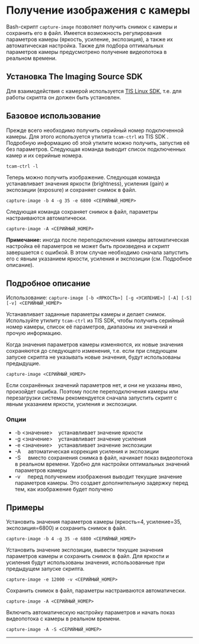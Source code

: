 # Получение изображения с камеры

Bash-скрипт ```capture-image``` позволяет получить снимок с камеры и сохранить его в файл. Имеется возможность регулирования параметров камеры (яркость, усиление, экспозиция), а также их автоматическая настройка. Также для подбора оптимальных параметров камеры предусмотрено получение видеопотока в реальном времени.

## Установка The Imaging Source SDK

Для взаимодействия с камерой используется [TIS Linux SDK](https://github.com/TheImagingSource/tiscamera), т.е. для работы скрипта он должен быть установлен.

## Базовое использование

Прежде всего необходимо получить серийный номер подключенной камеры. Для этого используется утилита ```tcam-ctrl``` из TIS SDK . Подробную информацию об этой утилите можно получить, запустив её без параметров. Следующая команда выводит список подключенных камер и их серийные номера.

```
tcam-ctrl -l
```

Теперь можно получить изображение. Следующая команда устанавливает значения яркости (brightness), усиления (gain) и экспозиции (exposure) и сохраняет снимок в файл.

```
capture-image -b 4 -g 35 -e 6800 <СЕРИЙНЫЙ_НОМЕР>
```

Следующая команда сохраняет снимок в файл, параметры настраиваются автоматически.

```
capture-image -A <СЕРИЙНЫЙ_НОМЕР>
```

**Примечание:** иногда после переподключения камеры автоматическая настройка её параметров не может быть произведена и скрипт завершается с ошибкой. В этом случае необходимо сначала запустить его с явным указанием яркости, усиления и экспозиции (см. Подробное описание).

## Подробное описание

Использование: ```capture-image [-b <ЯРКОСТЬ>] [-g <УСИЛЕНИЕ>] [-A] [-S] [-v] <СЕРИЙНЫЙ_НОМЕР>```

Устанавливает заданные параметры камеры и делает снимок.
Используйте утилиту ```tcam-ctrl``` из TIS SDK, чтобы получить серийный номер камеры, список её параметров, диапазоны их значений и прочую информацию.

Когда значения параметров камеры изменяются, их новые значения сохраняются до следующего изменения, т.е. если при следующем запуске скрипта не указывать новые значения, будут использованы предыдущие.

```
capture-image <СЕРИЙНЫЙ_НОМЕР>
```

Если сохранённых значений параметров нет, и они не указаны явно, произойдет ошибка. Поэтому после переподключения камеры или перезагрузки системы рекомендуется сначала запустить скрипт с явным указанием яркости, усиления и экспозиции.

### Опции

* -b <значение>&nbsp;&nbsp;&nbsp;    устанавливает значение яркости
* -g <значение>&nbsp;&nbsp;&nbsp;    устанавливает значение усиления
* -e <значение>&nbsp;&nbsp;&nbsp;    устанавливает значение экспозиции
* -A &nbsp;&nbsp;&nbsp;    автоматическая коррекция усиления и экспозиции
* -S &nbsp;&nbsp;&nbsp;    вместо сохранения снимка в файл, начинает показ видеопотока в реальном времени. Удобно для настройки оптимальных значений параметров камеры
* -v &nbsp;&nbsp;&nbsp;    перед получением изображения выводит текущие значение параметров камеры. Это создает дополнительную задержку перед тем, как изображение будет получено

## Примеры

Установить значения параметров камеры (яркость=4, усиление=35, экспозиция=6800) и сохранить снимок в файл.

```
capture-image -b 4 -g 35 -e 6800 <СЕРИЙНЫЙ_НОМЕР>
```

Установить значение экспозиции, вывести текущие значения параметров камеры и сохранить снимок в файл. Для яркости и усиления будут использованы значения, использованные при предыдущем запуске скрипта.

```
capture-image -e 12000 -v <СЕРИЙНЫЙ_НОМЕР>
```

Сохранить снимок в файл, параметры настраиваются автоматически.

```
capture-image -A <СЕРИЙНЫЙ_НОМЕР>
```

Включить автоматическую настройку параметров и начать показ видеопотока с камеры в реальном времени.

```
capture-image -A -S <СЕРИЙНЫЙ_НОМЕР>
```

---

